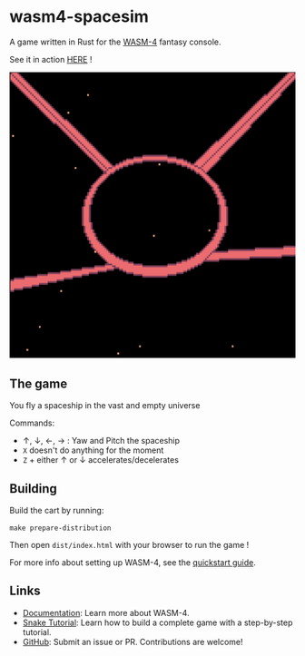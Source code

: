 # wasm4-spacesim

A game written in Rust for the [WASM-4](https://wasm4.org) fantasy console.

See it in action [HERE](https://itch.io/embed-upload/7476472?color=333333) !

[![Space RPG WASM4](./assets/screenshot.png)](https://itch.io/embed-upload/7476472?color=333333)

## The game

You fly a spaceship in the vast and empty universe

Commands:
- ↑, ↓, ←, → : Yaw and Pitch the spaceship
- `X` doesn't do anything for the moment
- `Z` + either ↑ or ↓ accelerates/decelerates

## Building

Build the cart by running:

```shell
make prepare-distribution
```

Then open `dist/index.html` with your browser to run the game !


For more info about setting up WASM-4, see the [quickstart guide](https://wasm4.org/docs/getting-started/setup?code-lang=rust#quickstart).

## Links

- [Documentation](https://wasm4.org/docs): Learn more about WASM-4.
- [Snake Tutorial](https://wasm4.org/docs/tutorials/snake/goal): Learn how to build a complete game
  with a step-by-step tutorial.
- [GitHub](https://github.com/aduros/wasm4): Submit an issue or PR. Contributions are welcome!
